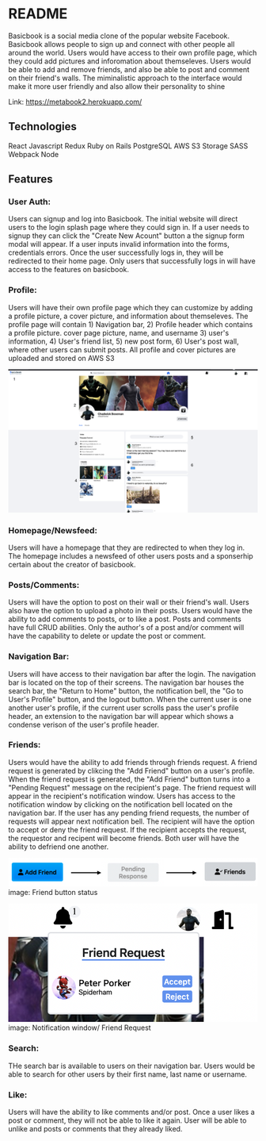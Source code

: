 # README

Basicbook is a social media clone  of the popular website Facebook.  Basicbook allows people to sign up and connect with other people all around the world.  Users would have access to their own profile page, which they could add pictures and inforomation about themseleves.   Users would be able to add and remove friends, and also be able to post and comment on their friend's walls.  The miminalistic approach to the interface would make it more user friendly and also allow their personality to shine 

Link: https://metabook2.herokuapp.com/

## Technologies

React
Javascript
Redux
Ruby on Rails
PostgreSQL
AWS S3 Storage
SASS
Webpack
Node


## Features

### User Auth:
Users can signup and log into Basicbook.  The initial website will direct users to the login splash page where they could sign in.  If a user needs to signup they can click the "Create New Acount" button a the signup form modal will appear. If a user inputs invalid information into the forms,  credentials errors.  Once the user successfully logs in, they will be redirected to their home page. Only users that successfully logs in will have access to the features on basicbook. 

### Profile:
Users will have their own profile page which they can customize by adding a profile picture, a cover picture, and information about themseleves. The profile page will contain 1) Navigation bar, 2) Profile header which contains a profile picture. cover page picture, name, and username 3) user's information, 4) User's friend list, 5) new post form, 6) User's post wall, where other users can submit posts.  All profile and cover pictures are uploaded and stored on AWS S3

![code](/app/assets/images/User_profile.png)

### Homepage/Newsfeed:
Users will have a homepage that they are redirected to when they log in.  The homepage includes a newsfeed of other users posts and a sponserhip certain about the creator of basicbook.  

### Posts/Comments:    
Users will have the option to post on their wall or their friend's wall.  Users also have the option to upload a photo in their posts. Users would have the ability to add comments to posts, or to like a post.  Posts and comments have full CRUD abilities.  Only the author's of a post and/or comment will have the capability to delete or update the post or comment.  

### Navigation Bar: 
Users will have access to their navigation bar after the login.  The navigation bar is located on the top of their screens.  The navigation bar houses the search bar, the "Return to Home" button, the notification bell, the "Go to User's Profile" button, and the logout button.  When the current user is one another user's profile, if the current user scrolls pass the user's profile header, an extension to the navigation bar will appear which shows a condense verison of the user's profile header.  

### Friends:    
Users would have the ability to add friends through friends request.  A friend request is generated by clikcing the "Add Friend" button on a user's profile.  When the friend request is generated, the "Add Friend" button turns into a "Pending Request" message on the recipient's page. The friend request will appear in the recipient's notification window.  Users has access to the notification window by clicking on the notification bell located on the navigation bar. If the user has any pending friend requests, the number of requests will appear next notification bell.  The recipient will have the option to accept or deny the friend request.  If the recipient accepts the request, the requestor and recipent will become friends.  Both user will have the ability to defriend one another.  

![code](/app/assets/images/friend_button.png)
image: Friend button status

![code](/app/assets/images/Notification.png)
image: Notification window/ Friend Request



### Search:    
THe search bar is available to users on their navigation bar.  Users would be able to search for other users by their first name, last name or username.  

### Like:
Users will have the ability to like comments and/or post.  Once a user likes a post or comment, they will not be able to like it again.  User will be able to unlike and posts or comments that they already liked.  
